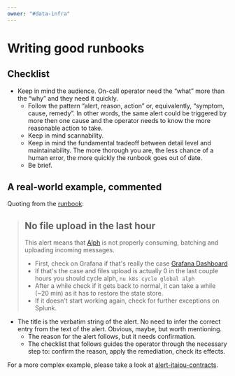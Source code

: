 ```yaml
---
owner: "#data-infra"
---
```


# Writing good runbooks

## Checklist

* Keep in mind the audience. On-call operator need the “what” more
    than the “why” and they need it quickly.
  * Follow the pattern “alert, reason, action” or, equivalently,
    “symptom, cause, remedy”. In other words, the same alert could be
    triggered by more then one cause and the operator needs to know
    the more reasonable action to take.
  * Keep in mind scannability.
  * Keep in mind the fundamental tradeoff between detail level and
    maintainability. The more thorough you are, the less chance of a
    human error, the more quickly the runbook goes out of date.
  * Be brief.

## A real-world example, commented

Quoting from the [runbook](../on-call/data-infra/on_call_runbook.md):

> ## No file upload in the last hour
>
> This alert means that [Alph](https://github.com/nubank/alph)
> is not properly consuming, batching and uploading incoming messages.
>
> - First, check on Grafana if that's really the case
>   [Grafana Dashboard](https://prod-grafana.nubank.com.br/d/000000301/dataset-series-ingestion)
> - If that's the case and files upload is actually 0 in the last couple
>   hours you should cycle alph, `nu k8s cycle global alph`
> - After a while check if it gets back to normal, it can take a while
>   (~20 min) as it has to restore the state store.
> - If it doesn't start working again, check for further exceptions on
>   Splunk.

* The title is the verbatim string of the alert. No need to
  infer the correct entry from the text of the alert. Obvious, maybe,
  but worth mentioning.
  * The reason for the alert follows, but it needs confirmation.
  * The checklist that follows guides the operator through the
    necessary step to: confirm the reason, apply the remediation,
    check its effects.

For a more complex example, please take a look at
[alert-itaipu-contracts](../on-call/data-infra/on_call_runbook.md#alert-itaipu-contracts-triggered-on-airflow).
